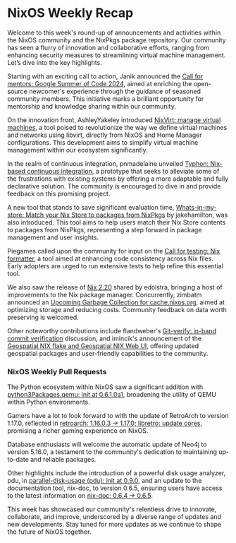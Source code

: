 # NixOS Weekly Recap

Welcome to this week's round-up of announcements and activities within the NixOS community and the NixPkgs package repository. Our community has seen a flurry of innovation and collaborative efforts, ranging from enhancing security measures to streamlining virtual machine management. Let’s dive into the key highlights.

Starting with an exciting call to action, Janik announced the [Call for mentors: Google Summer of Code 2024](https://discourse.nixos.org/t/call-for-mentors-google-summer-of-code-2024/39031), aimed at enriching the open-source newcomer's experience through the guidance of seasoned community members. This initiative marks a brilliant opportunity for mentorship and knowledge sharing within our community.

On the innovation front, AshleyYakeley introduced [NixVirt: manage virtual machines](https://discourse.nixos.org/t/nixvirt-manage-virtual-machines/39305), a tool poised to revolutionize the way we define virtual machines and networks using libvirt, directly from NixOS and Home Manager configurations. This development aims to simplify virtual machine management within our ecosystem significantly.

In the realm of continuous integration, pnmadelaine unveiled [Typhon: Nix-based continuous integration](https://discourse.nixos.org/t/typhon-nix-based-continuous-integration/39281), a prototype that seeks to alleviate some of the frustrations with existing systems by offering a more adaptable and fully declarative solution. The community is encouraged to dive in and provide feedback on this promising project.

A new tool that stands to save significant evaluation time, [Whats-in-my-store: Match your Nix Store to packages from NixPkgs](https://discourse.nixos.org/t/whats-in-my-store-match-your-nix-store-to-packages-from-nixpkgs/39232) by jakehamilton, was also introduced. This tool aims to help users match their Nix Store contents to packages from NixPkgs, representing a step forward in package management and user insights.

Piegames called upon the community for input on the [Call for testing: Nix formatter](https://discourse.nixos.org/t/call-for-testing-nix-formatter/39179), a tool aimed at enhancing code consistency across Nix files. Early adopters are urged to run extensive tests to help refine this essential tool.

We also saw the release of [Nix 2.20](https://discourse.nixos.org/t/nix-2-20-released/39027) shared by edolstra, bringing a host of improvements to the Nix package manager. Concurrently, zimbatm announced an [Upcoming Garbage Collection for cache.nixos.org](https://discourse.nixos.org/t/upcoming-garbage-collection-for-cache-nixos-org/39078), aimed at optimizing storage and reducing costs. Community feedback on data worth preserving is welcomed.

Other noteworthy contributions include flandweber's [Git-verify: in-band commit verification](https://discourse.nixos.org/t/git-verify-in-band-commit-verification/38991) discussion, and imincik's announcement of the [Geospatial NIX flake and Geospatial NIX Web UI](https://discourse.nixos.org/t/geospatial-nix-flake-and-geospatial-nix-web-ui/38974), offering updated geospatial packages and user-friendly capabilities to the community.

### NixOS Weekly Pull Requests

The Python ecosystem within NixOS saw a significant addition with [python3Packages.qemu: init at 0.6.1.0a1](https://github.com/NixOS/nixpkgs/pull/285760), broadening the utility of QEMU within Python environments.

Gamers have a lot to look forward to with the update of RetroArch to version 1.17.0, reflected in [retroarch: 1.16.0.3 -> 1.17.0; libretro: update cores](https://github.com/NixOS/nixpkgs/pull/286312), promising a richer gaming experience on NixOS.

Database enthusiasts will welcome the automatic update of Neo4j to version 5.16.0, a testament to the community's dedication to maintaining up-to-date and reliable packages.

Other highlights include the introduction of a powerful disk usage analyzer, pdu, in [parallel-disk-usage (pdu): init at 0.9.0](https://github.com/NixOS/nixpkgs/pull/280371), and an update to the documentation tool, nix-doc, to version 0.6.5, ensuring users have access to the latest information on [nix-doc: 0.6.4 -> 0.6.5](https://github.com/NixOS/nixpkgs/pull/286218).

This week has showcased our community's relentless drive to innovate, collaborate, and improve, underscored by a diverse range of updates and new developments. Stay tuned for more updates as we continue to shape the future of NixOS together.
